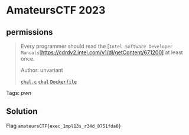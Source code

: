 # AmateursCTF 2023

## permissions

> Every programmer should read the [`Intel Software Developer Manuals`[https://cdrdv2.intel.com/v1/dl/getContent/671200] at least once.
>
>  Author: unvariant
>
> [`chal.c`](chal.c) [`chal`](chal) [`Dockerfile`](Dockerfile)

Tags: _pwn_

## Solution

Flag `amateursCTF{exec_1mpl13s_r34d_8751fda0}`